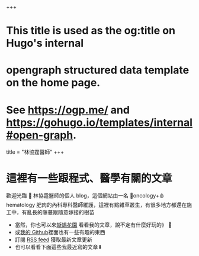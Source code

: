 +++
# This title is used as the og:title on Hugo's internal
# opengraph structured data template on the home page.
# See https://ogp.me/ and https://gohugo.io/templates/internal#open-graph.
title = "林協霆醫師"
+++

# 這裡有一些跟程式、醫學有關的文章

歡迎光臨 🦎 林協霆醫師的個人 blog，這個網站由一名 🦀oncology+🩸hematology 肥肉的內科專科醫師維護，這裡有點雜草叢生，有很多地方都還在施工中，有亂長的藤蔓跟隨意嫁接的樹苗

- 當然，你也可以來[蜥蜴花園](https://physician.tw) 看看我的文章，說不定有什麼好玩的》 🎢
- 或[我的 Github](https://github.com/htlin222/)裡面也有一些有趣的東西
- 訂閱 [RSS feed](https://htl.physician.tw/index.xml) 獲取最新文章更新
- 也可以看看下面這些我最近寫的文章⬇︎
